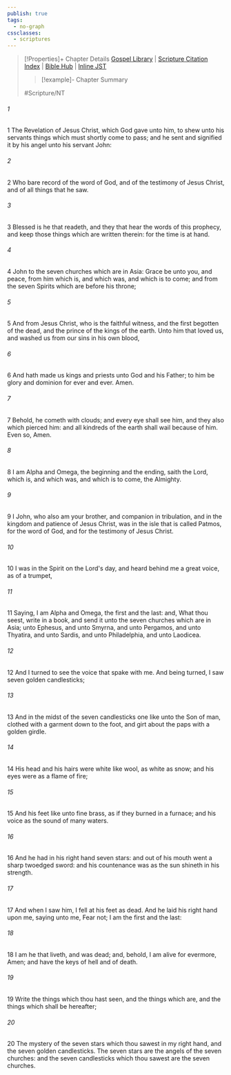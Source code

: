```yaml
---
publish: true
tags:
  - no-graph
cssclasses:
  - scriptures
---
```

>[!Properties]+ Chapter Details
>[Gospel Library](https://churchofjesuschrist.org/study/scriptures/nt/rev/1?lang=eng)    |    [Scripture Citation Index](https://scriptures.byu.edu/#0a601::c0a601)    |    [Bible Hub](https://biblehub.com/revelation/1.htm)    |    [Inline JST](https://scripturetoolbox.com/html/ic/Revelation/1.html)
>>[!example]- Chapter Summary
>> 
> 
>
>#Scripture/NT
###### 1
1 The Revelation of Jesus Christ, which God gave unto him, to shew unto his servants things which must shortly come to pass; and he sent and signified it by his angel unto his servant John:
###### 2
2 Who bare record of the word of God, and of the testimony of Jesus Christ, and of all things that he saw.
###### 3
3 Blessed is he that readeth, and they that hear the words of this prophecy, and keep those things which are written therein: for the time is at hand.
###### 4
4 John to the seven churches which are in Asia: Grace be unto you, and peace, from him which is, and which was, and which is to come; and from the seven Spirits which are before his throne;
###### 5
5 And from Jesus Christ, who is the faithful witness, and the first begotten of the dead, and the prince of the kings of the earth. Unto him that loved us, and washed us from our sins in his own blood,
###### 6
6 And hath made us kings and priests unto God and his Father; to him be glory and dominion for ever and ever. Amen.
###### 7
7 Behold, he cometh with clouds; and every eye shall see him, and they also which pierced him: and all kindreds of the earth shall wail because of him. Even so, Amen.
###### 8
8 I am Alpha and Omega, the beginning and the ending, saith the Lord, which is, and which was, and which is to come, the Almighty.
###### 9
9 I John, who also am your brother, and companion in tribulation, and in the kingdom and patience of Jesus Christ, was in the isle that is called Patmos, for the word of God, and for the testimony of Jesus Christ.
###### 10
10 I was in the Spirit on the Lord's day, and heard behind me a great voice, as of a trumpet,
###### 11
11 Saying, I am Alpha and Omega, the first and the last: and, What thou seest, write in a book, and send it unto the seven churches which are in Asia; unto Ephesus, and unto Smyrna, and unto Pergamos, and unto Thyatira, and unto Sardis, and unto Philadelphia, and unto Laodicea.
###### 12
12 And I turned to see the voice that spake with me. And being turned, I saw seven golden candlesticks;
###### 13
13 And in the midst of the seven candlesticks one like unto the Son of man, clothed with a garment down to the foot, and girt about the paps with a golden girdle.
###### 14
14 His head and his hairs were white like wool, as white as snow; and his eyes were as a flame of fire;
###### 15
15 And his feet like unto fine brass, as if they burned in a furnace; and his voice as the sound of many waters.
###### 16
16 And he had in his right hand seven stars: and out of his mouth went a sharp twoedged sword: and his countenance was as the sun shineth in his strength.
###### 17
17 And when I saw him, I fell at his feet as dead. And he laid his right hand upon me, saying unto me, Fear not; I am the first and the last:
###### 18
18 I am he that liveth, and was dead; and, behold, I am alive for evermore, Amen; and have the keys of hell and of death.
###### 19
19 Write the things which thou hast seen, and the things which are, and the things which shall be hereafter;
###### 20
20 The mystery of the seven stars which thou sawest in my right hand, and the seven golden candlesticks. The seven stars are the angels of the seven churches: and the seven candlesticks which thou sawest are the seven churches.
